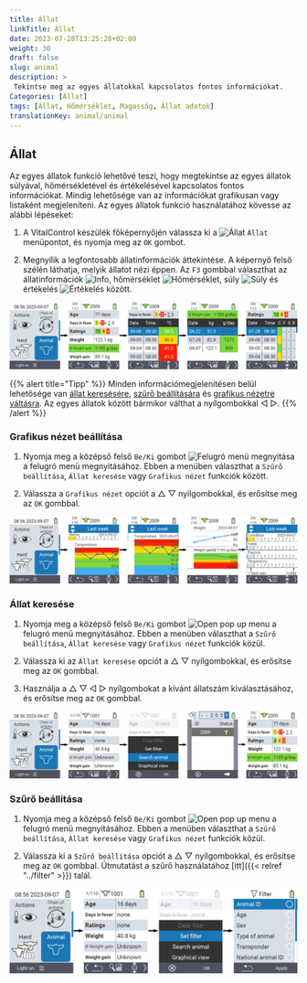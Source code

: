 ```yaml
---
title: Állat
linkTitle: Állat
date: 2023-07-28T13:25:28+02:00
weight: 30
draft: false
slug: animal
description: >
 Tekintse meg az egyes állatokkal kapcsolatos fontos információkat.
Categories: [Állat]
tags: [Állat, Hőmérséklet, Magasság, Állat adatok]
translationKey: animal/animal
---
```

## Állat

Az egyes állatok funkció lehetővé teszi, hogy megtekintse az egyes állatok súlyával, hőmérsékletével és értékelésével kapcsolatos fontos információkat. Mindig lehetősége van az információkat grafikusan vagy listaként megjeleníteni. Az egyes állatok funkció használatához kövesse az alábbi lépéseket:

1. A VitalControl készülék főképernyőjén válassza ki a <img src="/icons/main/animal.svg" width="35" align="bottom" alt="Állat" /> `Állat` menüpontot, és nyomja meg az `OK` gombot.

2. Megnyílik a legfontosabb állatinformációk áttekintése. A képernyő felső szélén láthatja, melyik állatot nézi éppen. Az `F3` gombbal választhat az állatinformációk <img src="/icons/footer/info.svg" width="20" align="bottom" alt="Info" />, hőmérséklet <img src="/icons/actions/temperature.svg" width="10" align="bottom" alt="Hőmérséklet" />, súly <img src="/icons/actions/weight.svg" width="20" align="bottom" alt="Súly" /> és értékelés <img src="/icons/actions/rating.svg" width="25" align="bottom" alt="Értékelés" /> között.

![VitalControl: Állat menü](images/list.png "Megjelenítés listaként")

{{% alert title="Tipp"  %}}
Minden információmegjelenítésen belül lehetősége van [állat keresésére](#search-animal), [szűrő beállítására](#set-filter) és [grafikus nézetre váltásra](#set-graphical-view).
Az egyes állatok között bármikor válthat a nyílgombokkal ◁ ▷.
{{% /alert %}}

### Grafikus nézet beállítása

1. Nyomja meg a középső felső `Be/Ki` gombot <img src="/icons/footer/search_chart.svg" width="40" align="bottom" alt="Felugró menü megnyitása" /> a felugró menü megnyitásához. Ebben a menüben választhat a `Szűrő beállítása`, `Állat keresése` vagy `Grafikus nézet` funkciók között.

2. Válassza a `Grafikus nézet` opciót a △ ▽ nyílgombokkal, és erősítse meg az `OK` gombbal.


![VitalControl: Menu Animal](images/graphic.png "Representation as a graphic")

### Állat keresése

1. Nyomja meg a középső felső `Be/Ki` gombot <img src="/icons/footer/search_chart.svg" width="40" align="bottom" alt="Open pop up menu" /> a felugró menü megnyitásához. Ebben a menüben választhat a `Szűrő beállítása`, `Állat keresése` vagy `Grafikus nézet` funkciók közül.

2. Válassza ki az `Állat keresése` opciót a △ ▽ nyílgombokkal, és erősítse meg az `OK` gombbal.

3. Használja a △ ▽ ◁ ▷ nyílgombokat a kívánt állatszám kiválasztásához, és erősítse meg az `OK` gombbal.

![VitalControl: Menu Animal](images/search.png "Állat keresése")

### Szűrő beállítása

1. Nyomja meg a középső felső `Be/Ki` gombot <img src="/icons/footer/search_chart.svg" width="40" align="bottom" alt="Open pop up menu" /> a felugró menü megnyitásához. Ebben a menüben választhat a `Szűrő beállítása`, `Állat keresése` vagy `Grafikus nézet` funkciók közül.

2. Válassza ki a `Szűrő beállítása` opciót a △ ▽ nyílgombokkal, és erősítse meg az `OK` gombbal.
Útmutatást a szűrő használatához [itt]({{< relref "../filter" >}}) talál.

![VitalControl: Menu Animal](images/filter.png "Szűrő beállítása")
